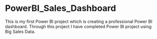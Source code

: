 # PowerBI_Sales_Dashboard

This is my first Power BI project which is creating a professional Power BI dashboard. Through this project I have completed Power BI project using Big Sales Data.
